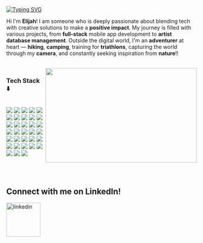 <body>
  
<div style="position: relative">
  
<div id="welcome-message" align="left">
  <a href="https://git.io/typing-svg"><img src="https://readme-typing-svg.herokuapp.com?font=Fira+Code&size=24&pause=1000&color=7aa37a&random=false&width=435&lines=Hi%2C+I'm+Elijah+Senior!;Welcome+to+my+Bat+Cave+🦇" alt="Typing SVG" /></a>
</div>


Hi  I'm **Elijah**! I am someone who is deeply passionate about blending tech with creative solutions to make a **positive impact**. My journey is filled with various projects, from **full-stack** mobile app development to **artist database management**.
Outside the digital world, I'm an **adventurer** at heart — **hiking**, **camping**, training for **triathlons**, capturing the world through my **camera**, and constantly seeking inspiration from **nature**!!

<br>

<img src="https://github.com/NotLijee/NotLijeeImages/blob/main/IMG_1120.JPG" width=400 height=250 align="right"/>
<p align="left">
      <h3> Tech Stack ⬇️ </h3> </br>
      <img src="https://img.shields.io/badge/python3-3670A0?style=for-the-badge&logo=python&logoColor=white" /> 
      <img src="https://img.shields.io/badge/javascript-%23323330.svg?style=for-the-badge&logo=javascript&logoColor=white" /> 
      <img src="https://img.shields.io/badge/html5-%23E34F26.svg?style=for-the-badge&logo=html5&logoColor=white" />
      <img src="https://img.shields.io/badge/TensorFlow-ff9700?style=for-the-badge&logo=tensorflow&logoColor=white">
      <img src="https://img.shields.io/badge/Keras-d00101?style=for-the-badge&logo=keras&logoColor=white">
      <img src="https://img.shields.io/badge/css3-%231572B6.svg?style=for-the-badge&logo=css3&logoCo" />
      <img src="https://img.shields.io/badge/React-20232A?style=for-the-badge&logo=react&logoColor=white">
      <img src="https://img.shields.io/badge/TypeScript-007ACC?style=for-the-badge&logo=typescript&logoColor=white">
      <img src="https://img.shields.io/badge/Node.js-43853D?style=for-the-badge&logo=node.js&logoColor=white">
      <img src="https://img.shields.io/badge/flask-%23000.svg?style=for-the-badge&logo=flask&logoColor=white" />
      <img src="https://img.shields.io/badge/Java-ED8B00?style=for-the-badge&logo=openjdk&logoColor=white">
      <img src="https://img.shields.io/badge/r-%23276DC3.svg?style=for-the-badge&logo=r&logoColor=white" /> 
      <img src="https://img.shields.io/badge/numpy-%23013243.svg?style=for-the-badge&logo=numpy&logoColor=white" /> 
      <img src="https://img.shields.io/badge/pandas-%23150458.svg?style=for-the-badge&logo=pandas&logoColor=white" />
      <img src="https://img.shields.io/badge/SQL-CC2927?style=for-the-badge&logo=sqlr&logoColor=white" />
      <img src="https://img.shields.io/badge/Amazon AWS-232F3E?style=for-the-badge&logo=amazonaws&logoColor=white">
      <img src="https://img.shields.io/badge/AWS Lambda-FF9900?style=for-the-badge&logo=awslambda&logoColor=white">
      <img src="https://img.shields.io/badge/AWS Secrets Manager-DD344C?style=for-the-badge&logo=awssecretsmanager&logoColor=white">
      <img src="https://img.shields.io/badge/Docker-2496ED?style=for-the-badge&logo=docker&logoColor=white">
      <img src="https://img.shields.io/badge/Github-181717?style=for-the-badge&logo=github&logoColor=white">
      <img src="https://img.shields.io/badge/Github Pages-222222?style=for-the-badge&logo=githubpages&logoColor=white">
      <img src="https://img.shields.io/badge/git-F05032?style=for-the-badge&logo=git&logoColor=white"> 
      <img src= "https://img.shields.io/badge/Supabase-3FCF8E?logo=supabase&logoColor=fff">
      <img src= "https://img.shields.io/badge/Babel-F9DC3E?logo=babel&logoColor=000">
      <img src= "https://img.shields.io/badge/Bootstrap-7952B3?logo=bootstrap&logoColor=fff">
      <img src= "https://img.shields.io/badge/Django-%23092E20.svg?logo=django&logoColor=white">
      <img src= "https://img.shields.io/badge/Expo-000020?logo=expo&logoColor=fff">
      <img src= "https://img.shields.io/badge/FastAPI-009485.svg?logo=fastapi&logoColor=white">
      <img src= "https://img.shields.io/badge/Flask-000?logo=flask&logoColor=fff">
      <img src= "https://img.shields.io/badge/Next.js-black?logo=next.js&logoColor=white">
      <img src= "https://img.shields.io/badge/Node.js-6DA55F?logo=node.js&logoColor=white">
      <img src= "https://img.shields.io/badge/React-%2320232a.svg?logo=react&logoColor=%2361DAFB">
      <img src= "https://img.shields.io/badge/React_Native-%2320232a.svg?logo=react&logoColor=%2361DAFB">
</p>




<br>
<br>

## Connect with me on LinkedIn!

[<img target="_blank" src="https://github.com/NotLijee/NotLijeeImages/blob/main/LinkedIn_logo_initials.png" title="linkedin" width="90" height="90">](https://www.linkedin.com/in/elijah-senior-233a3b238/)

</div>
